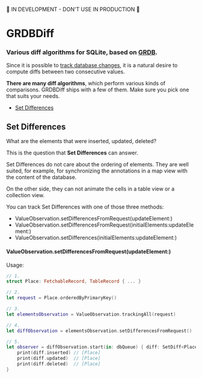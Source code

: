 :construction: IN DEVELOPMENT - DON'T USE IN PRODUCTION :construction:

GRDBDiff
========

### Various diff algorithms for SQLite, based on [GRDB].

Since it is possible to [track database changes](https://github.com/groue/GRDB.swift/blob/master/README.md#valueobservation), it is a natural desire to compute diffs between two consecutive values.

**There are many diff algorithms**, which perform various kinds of comparisons. GRDBDiff ships with a few of them. Make sure you pick one that suits your needs.

- [Set Differences]


## Set Differences

What are the elements that were inserted, updated, deleted?

This is the question that **Set Differences** can answer.

Set Differences do not care about the ordering of elements. They are well suited, for example, for synchronizing the annotations in a map view with the content of the database.

On the other side, they can not animate the cells in a table view or a collection view.

You can track Set Differences with one of those three methods:

- ValueObservation.setDifferencesFromRequest(updateElement:)
- ValueObservation.setDifferencesFromRequest(initialElements:updateElement:)
- ValueObservation.setDifferences(initialElements:updateElement:)


#### ValueObservation.setDifferencesFromRequest(updateElement:)

Usage:

```swift
// 1.
struct Place: FetchableRecord, TableRecord { ... }

// 2.
let request = Place.orderedByPrimaryKey()

// 3.
let elementsObservation = ValueObservation.trackingAll(request)

// 4.
let diffObservation = elementsObservation.setDifferencesFromRequest()

// 5.
let observer = diffObservation.start(in: dbQueue) { diff: SetDiff<Place> in
    print(diff.inserted) // [Place]
    print(diff.updated)  // [Place]
    print(diff.deleted)  // [Place]
}
```




[GRDB]: https://github.com/groue/GRDB.swift
[Set Differences]: #set-differences
